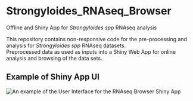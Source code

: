 # Strongyloides_RNAseq_Browser
Offline and Shiny App for *Strongyloides spp* RNAseq analysis 

This repository contains non-responsive code for the pre-processing and analysis for *Strongyloides spp*  RNAseq datasets.  
Preprocessed data as used as inputs into a Shiny Web App for online analysis and browsing of the data sets. 

## Example of Shiny App UI
![An example of the User Interface for the RNAseq Browser Shiny App](https://github.com/astrasb/Strongyloides_Bioinformatics/blob/master/Strongyloides_RNAseq_Browser/UI/St-RNAseq_Browser%20UI%20Example.png)
